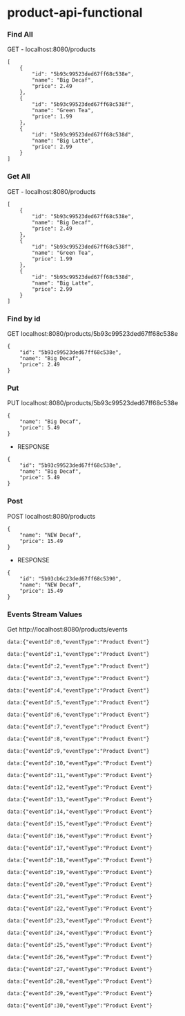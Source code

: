 # product-api-functional

### Find All
GET - localhost:8080/products

```
[
    {
        "id": "5b93c99523ded67ff68c538e",
        "name": "Big Decaf",
        "price": 2.49
    },
    {
        "id": "5b93c99523ded67ff68c538f",
        "name": "Green Tea",
        "price": 1.99
    },
    {
        "id": "5b93c99523ded67ff68c538d",
        "name": "Big Latte",
        "price": 2.99
    }
]

```

### Get All
GET - localhost:8080/products

```
[
    {
        "id": "5b93c99523ded67ff68c538e",
        "name": "Big Decaf",
        "price": 2.49
    },
    {
        "id": "5b93c99523ded67ff68c538f",
        "name": "Green Tea",
        "price": 1.99
    },
    {
        "id": "5b93c99523ded67ff68c538d",
        "name": "Big Latte",
        "price": 2.99
    }
]

```


### Find by id

GET localhost:8080/products/5b93c99523ded67ff68c538e

```
{
    "id": "5b93c99523ded67ff68c538e",
    "name": "Big Decaf",
    "price": 2.49
}

```

### Put

PUT localhost:8080/products/5b93c99523ded67ff68c538e

```
{
    "name": "Big Decaf",
    "price": 5.49
}
```
- RESPONSE
```
{
    "id": "5b93c99523ded67ff68c538e",
    "name": "Big Decaf",
    "price": 5.49
}
```

### Post
POST localhost:8080/products
```
{
    "name": "NEW Decaf",
    "price": 15.49
}
```
- RESPONSE
```
{
    "id": "5b93cb6c23ded67ff68c5390",
    "name": "NEW Decaf",
    "price": 15.49
}
```

### Events Stream Values
Get http://localhost:8080/products/events
```
data:{"eventId":0,"eventType":"Product Event"}

data:{"eventId":1,"eventType":"Product Event"}

data:{"eventId":2,"eventType":"Product Event"}

data:{"eventId":3,"eventType":"Product Event"}

data:{"eventId":4,"eventType":"Product Event"}

data:{"eventId":5,"eventType":"Product Event"}

data:{"eventId":6,"eventType":"Product Event"}

data:{"eventId":7,"eventType":"Product Event"}

data:{"eventId":8,"eventType":"Product Event"}

data:{"eventId":9,"eventType":"Product Event"}

data:{"eventId":10,"eventType":"Product Event"}

data:{"eventId":11,"eventType":"Product Event"}

data:{"eventId":12,"eventType":"Product Event"}

data:{"eventId":13,"eventType":"Product Event"}

data:{"eventId":14,"eventType":"Product Event"}

data:{"eventId":15,"eventType":"Product Event"}

data:{"eventId":16,"eventType":"Product Event"}

data:{"eventId":17,"eventType":"Product Event"}

data:{"eventId":18,"eventType":"Product Event"}

data:{"eventId":19,"eventType":"Product Event"}

data:{"eventId":20,"eventType":"Product Event"}

data:{"eventId":21,"eventType":"Product Event"}

data:{"eventId":22,"eventType":"Product Event"}

data:{"eventId":23,"eventType":"Product Event"}

data:{"eventId":24,"eventType":"Product Event"}

data:{"eventId":25,"eventType":"Product Event"}

data:{"eventId":26,"eventType":"Product Event"}

data:{"eventId":27,"eventType":"Product Event"}

data:{"eventId":28,"eventType":"Product Event"}

data:{"eventId":29,"eventType":"Product Event"}

data:{"eventId":30,"eventType":"Product Event"}

```
